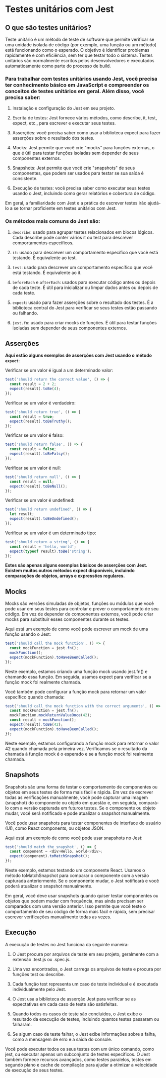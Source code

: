 # Testes unitários com Jest

## O que são testes unitários?
Teste unitário é um método de teste de software que permite verificar se uma unidade isolada de código (por exemplo, uma função ou um método) está funcionando como o esperado. O objetivo é identificar problemas rapidamente e com eficiência, sem ter que testar todo o sistema. Testes unitários são normalmente escritos pelos desenvolvedores e executados automaticamente como parte do processo de build.

### Para trabalhar com testes unitários usando Jest, você precisa ter conhecimento básico em JavaScript e compreender os conceitos de testes unitários em geral. Além disso, você precisa saber:

1. Instalação e configuração do Jest em seu projeto.

2. Escrita de testes: Jest fornece vários métodos, como describe, it, test, expect, etc., para escrever e executar seus testes.

3. Asserções: você precisa saber como usar a biblioteca expect para fazer asserções sobre o resultado dos testes.

4. Mocks: Jest permite que você crie "mocks" para funções externas, o que é útil para testar funções isoladas sem depender de seus componentes externos.

5. Snapshots: Jest permite que você crie "snapshots" de seus componentes, que podem ser usados para testar se sua saída é consistente.

6. Execução de testes: você precisa saber como executar seus testes usando o Jest, incluindo como gerar relatórios e cobertura de código.

Em geral, a familiaridade com Jest e a prática de escrever testes irão ajudá-lo a se tornar proficiente em testes unitários com Jest.

### Os métodos mais comuns do Jest são:

1. `describe`: usado para agrupar testes relacionados em blocos lógicos. Cada describe pode conter vários it ou test para descrever comportamentos específicos.

2. `it`: usado para descrever um comportamento específico que você está testando. É equivalente ao test.

3. `test`: usado para descrever um comportamento específico que você está testando. É equivalente ao it.

4. `beforeEach` e `afterEach`: usados para executar código antes ou depois de cada teste. É útil para inicializar ou limpar dados antes ou depois de cada teste.

5. `expect`: usado para fazer asserções sobre o resultado dos testes. É a biblioteca central do Jest para verificar se seus testes estão passando ou falhando.

6. `jest.fn`: usado para criar mocks de funções. É útil para testar funções isoladas sem depender de seus componentes externos.

## Asserções
**Aqui estão alguns exemplos de asserções com Jest usando o método `expect`**:

Verificar se um valor é igual a um determinado valor:
```javascript
test('should return the correct value', () => {
  const result = 2 + 2;
  expect(result).toBe(4);
});
```

Verificar se um valor é verdadeiro:
```javascript
test('should return true', () => {
  const result = true;
  expect(result).toBeTruthy();
});
```

Verificar se um valor é falso:
```javascript
test('should return false', () => {
  const result = false;
  expect(result).toBeFalsy();
});
```

Verificar se um valor é null:
```javascript
test('should return null', () => {
  const result = null;
  expect(result).toBeNull();
});
```

Verificar se um valor é undefined:
```javascript
test('should return undefined', () => {
  let result;
  expect(result).toBeUndefined();
});
```

Verificar se um valor é um determinado tipo:
```javascript
test('should return a string', () => {
  const result = 'hello, world';
  expect(typeof result).toBe('string');
});
```

**Estes são apenas alguns exemplos básicos de asserções com Jest. Existem muitos outros métodos expect disponíveis, incluindo comparações de objetos, arrays e expressões regulares.**

## Mocks

Mocks são versões simuladas de objetos, funções ou módulos que você pode usar em seus testes para controlar e prever o comportamento de seu código. Em vez de depender de componentes externos, você pode criar mocks para substituir esses componentes durante os testes.

Aqui está um exemplo de como você pode escrever um mock de uma função usando o Jest:

```javascript
test('should call the mock function', () => {
  const mockFunction = jest.fn();
  mockFunction();
  expect(mockFunction).toHaveBeenCalled();
});
```

Neste exemplo, estamos criando uma função mock usando jest.fn() e chamando essa função. Em seguida, usamos expect para verificar se a função mock foi realmente chamada.

Você também pode configurar a função mock para retornar um valor específico quando chamada:

```javascript
test('should call the mock function with the correct arguments', () => {
  const mockFunction = jest.fn();
  mockFunction.mockReturnValueOnce(42);
  const result = mockFunction();
  expect(result).toBe(42);
  expect(mockFunction).toHaveBeenCalled();
});
```

Neste exemplo, estamos configurando a função mock para retornar o valor 42 quando chamada pela primeira vez. Verificamos se o resultado da chamada à função mock é o esperado e se a função mock foi realmente chamada.

## Snapshots

Snapshots são uma forma de testar o comportamento de componentes ou objetos em seus testes de forma mais fácil e rápida. Em vez de escrever todas as verificações manualmente, você pode capturar uma imagem (snapshot) do componente ou objeto em questão e, em seguida, compará-lo com a versão capturada em futuros testes. Se o componente ou objeto mudar, você será notificado e pode atualizar o snapshot manualmente.

Você pode usar snapshots para testar componentes de interface do usuário (UI), como React components, ou objetos JSON.

Aqui está um exemplo de como você pode usar snapshots no Jest:

```javascript
test('should match the snapshot', () => {
  const component = <div>Hello, world</div>;
  expect(component).toMatchSnapshot();
});
```

Neste exemplo, estamos testando um componente React. Usamos o método toMatchSnapshot para comparar o componente com a versão capturada anteriormente. Se o componente mudar, o Jest notificará e você poderá atualizar o snapshot manualmente.

Em geral, você deve usar snapshots quando quiser testar componentes ou objetos que podem mudar com frequência, mas ainda precisam ser comparados com uma versão anterior. Isso permite que você teste o comportamento de seu código de forma mais fácil e rápida, sem precisar escrever verificações manualmente todas as vezes.

## Execução

A execução de testes no Jest funciona da seguinte maneira:

1. O Jest procura por arquivos de teste em seu projeto, geralmente com a extensão .test.js ou .spec.js.

2. Uma vez encontrados, o Jest carrega os arquivos de teste e procura por funções test ou describe.

3. Cada função test representa um caso de teste individual e é executada individualmente pelo Jest.

4. O Jest usa a biblioteca de asserção Jest para verificar se as expectativas em cada caso de teste são satisfeitas.

5. Quando todos os casos de teste são concluídos, o Jest exibe o resultado da execução de testes, incluindo quantos testes passaram ou falharam.

6. Se algum caso de teste falhar, o Jest exibe informações sobre a falha, como a mensagem de erro e a saída do console.

Você pode executar todos os seus testes com um único comando, como jest, ou executar apenas um subconjunto de testes específicos. O Jest também fornece recursos avançados, como testes paralelos, testes em segundo plano e cache de compilação para ajudar a otimizar a velocidade de execução de seus testes.
